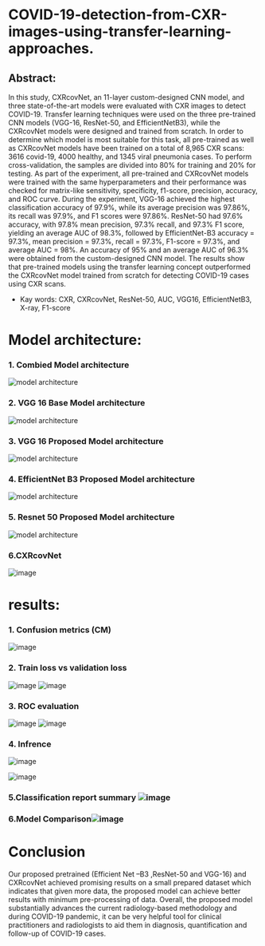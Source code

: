 # COVID-19-detection-from-CXR-images-using-transfer-learning-approaches.
 
 ## Abstract:
 
In this study, CXRcovNet, an 11-layer custom-designed CNN model, and three state-of-the-art models were evaluated with CXR images to detect COVID-19. Transfer learning techniques were used on the three pre-trained CNN models (VGG-16, ResNet-50, and EfficientNetB3), while the CXRcovNet models were designed and trained from scratch. In order to determine which model is most suitable for this task, all pre-trained as well as CXRcovNet models have been trained on a total of 8,965 CXR scans: 3616 covid-19, 4000 healthy, and 1345 viral pneumonia cases. To perform cross-validation, the samples are divided into 80% for training and 20% for testing. As part of the experiment, all pre-trained and CXRcovNet models were trained with the same hyperparameters and their performance was checked for matrix-like sensitivity, specificity, f1-score, precision, accuracy, and ROC curve. During the experiment, VGG-16 achieved the highest classification accuracy of 97.9%, while its average precision was 97.86%, its recall was 97.9%, and F1 scores were 97.86%. ResNet-50 had 97.6% accuracy, with 97.8% mean precision, 97.3% recall, and 97.3% F1 score, yielding an average AUC of 98.3%, followed by EfficientNet-B3 accuracy = 97.3%, mean precision = 97.3%, recall = 97.3%, F1-score = 97.3%, and average AUC = 98%. An accuracy of 95% and an average AUC of 96.3% were obtained from the custom-designed CNN model. The results show that pre-trained models using the transfer learning concept outperformed the CXRcovNet model trained from scratch for detecting COVID-19 cases using CXR scans.

* Kay words: CXR, CXRcovNet, ResNet-50, AUC, VGG16, EfficientNetB3, X-ray, F1-score

# Model architecture:

### 1. Combied Model architecture

![model architecture](https://github.com/KEMAL-MUDIE/computer-vision-projects/tree/main/Thesis/blob/c75035b753ce1c5cd862e669176f521b4f7b3eb2/model%20arch.png)

### 2. VGG 16 Base Model architecture

![model architecture](https://github.com/KEMAL-MUDIE/computer-vision-projects/tree/main/Thesis/blob/c75035b753ce1c5cd862e669176f521b4f7b3eb2/vgg16.png)

### 3. VGG 16 Proposed Model architecture

![model architecture](https://github.com/KEMAL-MUDIE/computer-vision-projects/tree/main/Thesis/blob/c75035b753ce1c5cd862e669176f521b4f7b3eb2/vgg16proposed.png)

### 4. EfficientNet B3 Proposed Model architecture

![model architecture](https://github.com/KEMAL-MUDIE/computer-vision-projects/tree/main/Thesis/blob/2666b679179cd9d4525004812009a32e404140b5/Proposed%20Efficient%20Net%20%E2%80%93B3%20architecture.png)

### 5. Resnet 50 Proposed Model architecture

![model architecture](https://github.com/KEMAL-MUDIE/computer-vision-projects/tree/main/Thesis/blob/2666b679179cd9d4525004812009a32e404140b5/Proposed%20ResNet-50%20architecture.png)

### 6.CXRcovNet
![image](https://github.com/KEMAL-MUDIE/computer-vision-projects/tree/main/Thesis/blob/5782718e479f140d74a8a057d3591df1d7b30e49/covnetpng.png)


# results:
### 1. Confusion metrics (CM) 

![image](https://github.com/KEMAL-MUDIE/computer-vision-projects/tree/main/Thesis/blob/7911e661ae0d29ab073816b16f189662de3f00e7/result1.png)

### 2. Train loss vs validation loss
![image](https://github.com/KEMAL-MUDIE/computer-vision-projects/tree/main/Thesis/blob/7911e661ae0d29ab073816b16f189662de3f00e7/result3.png)
![image](https://github.com/KEMAL-MUDIE/computer-vision-projects/tree/main/Thesis/blob/7911e661ae0d29ab073816b16f189662de3f00e7/result4.png)
### 3. ROC evaluation 
![image](https://github.com/KEMAL-MUDIE/computer-vision-projects/tree/main/Thesis/blob/7911e661ae0d29ab073816b16f189662de3f00e7/result.png)
![image](https://github.com/KEMAL-MUDIE/computer-vision-projects/tree/main/Thesis/blob/7911e661ae0d29ab073816b16f189662de3f00e7/result5.png)
### 4. Infrence 
![image](https://github.com/KEMAL-MUDIE/computer-vision-projects/tree/main/Thesis/blob/7911e661ae0d29ab073816b16f189662de3f00e7/inference1.png)

![image](https://github.com/KEMAL-MUDIE/computer-vision-projects/tree/main/Thesis/blob/7911e661ae0d29ab073816b16f189662de3f00e7/inference.png)


### 5.Classification report summary ![image](https://github.com/KEMAL-MUDIE/computer-vision-projects/tree/main/Thesis/blob/af1e73339d8dd54a5eb89e51420fdee5be2494dc/classsification%20reprt.png)
### 6.Model Comparison![image](https://github.com/KEMAL-MUDIE/computer-vision-projects/tree/main/Thesis/blob/af1e73339d8dd54a5eb89e51420fdee5be2494dc/modelcoma.png)

# Conclusion
Our proposed pretrained (Efficient Net –B3 ,ResNet-50 and VGG-16) and CXRcovNet achieved promising results on a small prepared dataset which indicates that given more data, the proposed model can achieve better results with minimum pre-processing of data.
Overall, the proposed model substantially advances the current radiology-based methodology and during COVID-19 pandemic, it can be very helpful tool for clinical practitioners and radiologists to aid them in diagnosis, quantification and follow-up of COVID-19 cases.







